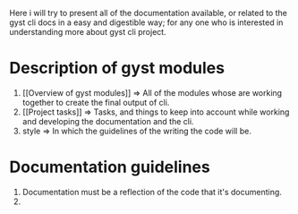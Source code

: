 Here i will try to present all of the documentation available, or related to the gyst cli docs in a easy and digestible way; for any one who is interested in understanding more about gyst cli project.
# Description of gyst modules 
1. [[Overview of gyst modules]] => All of the modules whose are working together to create the final output of cli.
2. [[Project tasks]] => Tasks, and things to keep into account while working and developing the documentation and the cli.
3. style => In which the guidelines of the writing the code will be.
# Documentation guidelines
1. Documentation must be a reflection of the code that it's documenting.
2. 
